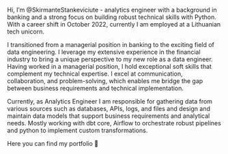 Hi, I’m @SkirmanteStankeviciute - analytics engineer with a background in banking and a strong focus on building robust technical skills with Python. With a career shift in October 2022, currently I am employed at a Lithuanian tech unicorn. 

I transitioned from a managerial position in banking to the exciting field of data engineering. I leverage my extensive experience in the financial industry to bring a unique perspective to my new role as a data engineer. Having worked in a managerial position, I hold exceptional soft skills that complement my technical expertise. I excel at communication, collaboration, and problem-solving, which enables me bridge the gap between business requirements and technical implementation.

Currently, as Analytics Engineer I am responsible for gathering data from various sources such as databases, APIs, logs, and files and design and maintain data models that support business requirements and analytical needs. Mostly working with dbt core, Airflow to orchestrate robust pipelines and python to implement custom transformations.

Here you can find my portfolio 📖


<!---
SkirmanteStankeviciute/SkirmanteStankeviciute is a ✨ special ✨ repository because its `README.md` (this file) appears on your GitHub profile.
You can click the Preview link to take a look at your changes.
--->
